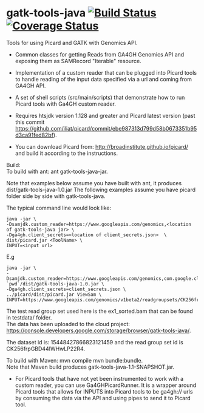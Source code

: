 
gatk-tools-java [![Build Status](https://img.shields.io/travis/googlegenomics/gatk-tools-java.svg?style=flat)](https://travis-ci.org/googlegenomics/gatk-tools-java) [![Coverage Status](https://img.shields.io/coveralls/googlegenomics/gatk-tools-java.svg?style=flat)](https://coveralls.io/r/googlegenomics/gatk-tools-java)
===============
Tools for using Picard and GATK with Genomics API.

- Common classes for getting Reads from GA4GH Genomics API and
exposing them as SAMRecord "Iterable" resource.

- Implementation of a custom reader that can be plugged into Picard tools
to handle reading of the input data specified via a url and coming from GA4GH API.

- A set of shell scripts (src/main/scripts) that demonstrate how to run Picard
tools with Ga4GH custom reader.

- Requires htsjdk version 1.128 and greater and Picard latest version (past this commit https://github.com/iliat/picard/commit/ebe987313d799d58b0673351b95d3ca91fed82bf).

- You can download Picard from: http://broadinstitute.github.io/picard/ and 
build it according to the instructions.

Build:  
To build with ant: 
    ant gatk-tools-java-jar.
    
Note that examples below assume you have built with ant,
it produces dist/gatk-tools-java-1.0.jar
The following examples assume you have picard folder side by side with gatk-tools-java.
  
The typical command line would look like:

    java -jar \  
    -Dsamjdk.custom_reader=https://www.googleapis.com/genomics,<location of gatk-tools-java jar> \  
    -Dga4gh.client_secrets=<location of client_secrets.json>  \   
    dist/picard.jar <ToolName> \  
    INPUT=<input url>  

E.g 

    java -jar \
    -Dsamjdk.custom_reader=https://www.googleapis.com/genomics,com.google.cloud.genomics.gatk.htsjdk.GA4GHReaderFactory,\
    `pwd`/dist/gatk-tools-java-1.0.jar \  
    -Dga4gh.client_secrets=client_secrets.json \  
    ../picard/dist/picard.jar ViewSam \  
    INPUT=https://www.googleapis.com/genomics/v1beta2/readgroupsets/CK256frpGBD44IWHwLP22R4/  
  The test read group set used here is the ex1_sorted.bam that can be found in testdata/ folder.  
  The data has been uploaded to the cloud project: https://console.developers.google.com/storage/browser/gatk-tools-java/.
  
  The dataset id is: 15448427866823121459 and the read group set id is CK256frpGBD44IWHwLP22R4.

To build with Maven: 
    mvn compile
    mvn bundle:bundle.  
Note that Maven build produces gatk-tools-java-1.1-SNAPSHOT.jar.

- For Picard tools that have not yet been instrumented to work with a custom reader,
you can use Ga4GHPicardRunner. 
It is a wrapper around Picard tools that allows for INPUTS into 
Picard tools to be ga4gh:// urls by consuming the data via the API and using pipes 
to send it to Picard tool. 



